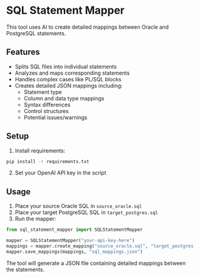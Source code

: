 # SQL Statement Mapper

This tool uses AI to create detailed mappings between Oracle and PostgreSQL statements.

## Features

- Splits SQL files into individual statements
- Analyzes and maps corresponding statements
- Handles complex cases like PL/SQL blocks
- Creates detailed JSON mappings including:
  - Statement type
  - Column and data type mappings
  - Syntax differences
  - Control structures
  - Potential issues/warnings

## Setup

1. Install requirements:
```bash
pip install -r requirements.txt
```

2. Set your OpenAI API key in the script

## Usage

1. Place your source Oracle SQL in `source_oracle.sql`
2. Place your target PostgreSQL SQL in `target_postgres.sql`
3. Run the mapper:
```python
from sql_statement_mapper import SQLStatementMapper

mapper = SQLStatementMapper("your-api-key-here")
mappings = mapper.create_mapping("source_oracle.sql", "target_postgres.sql")
mapper.save_mappings(mappings, "sql_mappings.json")
```

The tool will generate a JSON file containing detailed mappings between the statements.
